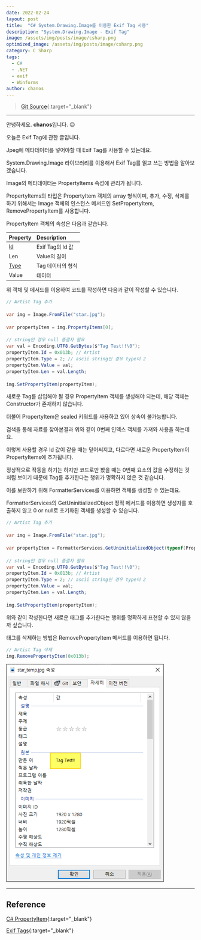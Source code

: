 ```yaml
---
date: 2022-02-24
layout: post
title:  "C# System.Drawing.Image를 이용한 Exif Tag 사용"
description: "System.Drawing.Image - Exif Tag"
image: /assets/img/posts/image/csharp.png
optimized_image: /assets/img/posts/image/csharp.png
category: C Sharp
tags:
  - C#
  - .NET
  - exif
  - Winforms
author: chanos
---
```

>[Git Source](https://github.com/chanos-dev/blogcode/tree/master/22-0224){:target="_blank"}

---

안녕하세요. <b>chanos</b>입니다. 😉

오늘은 Exif Tag에 관한 글입니다.

Jpeg에 메타데이터를 넣어야할 때 Exif Tag를 사용할 수 있는데요.

System.Drawing.Image 라이브러리를 이용해서 Exif Tag를 읽고 쓰는 방법을 알아보겠습니다.

Image의 메타데이터는 PropertyItems 속성에 관리가 됩니다.

PropertyItems의 타입은 PropertyItem 객체의 array 형식이며, 추가, 수정, 삭제를 하기 위해서는 Image 객체의 인스턴스 메서드인 SetPropertyItem, RemovePropertyItem를 사용합니다.

PropertyItem 객체의 속성은 다음과 같습니다.

| Property  | Description |
| :------   | :----------- |
| [Id](https://docs.microsoft.com/ko-kr/dotnet/api/system.drawing.imaging.propertyitem.id?view=dotnet-plat-ext-6.0) | Exif Tag의 Id 값 |
| Len | Value의 길이   | 
| [Type](https://docs.microsoft.com/ko-kr/dotnet/api/system.drawing.imaging.propertyitem.type?view=dotnet-plat-ext-6.0#System_Drawing_Imaging_PropertyItem_Type) | Tag 데이터의 형식 |
| Value | 데이터 |

위 객체 및 메서드를 이용하여 코드를 작성하면 다음과 같이 작성할 수 있습니다.

```c#
// Artist Tag 추가

var img = Image.FromFile("star.jpg");

var propertyItem = img.PropertyItems[0];

// string인 경우 null 종결자 필요
var val = Encoding.UTF8.GetBytes($"Tag Test!!\0");
propertyItem.Id = 0x013b; // Artist
propertyItem.Type = 2; // ascii string인 경우 type이 2
propertyItem.Value = val;
propertyItem.Len = val.Length;

img.SetPropertyItem(propertyItem);
```

새로운 Tag를 삽입해야 될 경우 PropertyItem 객체를 생성해야 되는데, 해당 객체는 Constructor가 존재하지 않습니다.

더불어 PropertyItem은 sealed 키워드를 사용하고 있어 상속이 불가능합니다.

검색을 통해 자료를 찾아본결과 위와 같이 0번째 인덱스 객체를 가져와 사용을 하는데요.

이렇게 사용할 경우 Id 값이 같을 때는 덮어써지고, 다르다면 새로운 PropertyItem이 PropertyItems에 추가됩니다.

정상적으로 작동을 하기는 하지만 코드로만 봤을 때는 0번째 요소의 값을 수정하는 것 처럼 보이기 때문에 Tag를 추가한다는 행위가 명확하지 않은 것 같습니다.

이를 보완하기 위해 FormatterServices를 이용하면 객체를 생성할 수 있는데요.

FormatterServices의 GetUninitializedObject 정적 메서드를 이용하면 생성자를 호출하지 않고 0 or null로 초기화된 객체를 생성할 수 있습니다.

```c#
// Artist Tag 추가

var img = Image.FromFile("star.jpg");

var propertyItem = FormatterServices.GetUninitializedObject(typeof(PropertyItem)) as PropertyItem;

// string인 경우 null 종결자 필요
var val = Encoding.UTF8.GetBytes($"Tag Test!!\0");
propertyItem.Id = 0x013b; // Artist
propertyItem.Type = 2; // ascii string인 경우 type이 2
propertyItem.Value = val;
propertyItem.Len = val.Length;

img.SetPropertyItem(propertyItem);
```

위와 같이 작성한다면 새로운 태그를 추가한다는 행위를 명확하게 표현할 수 있지 않을까 싶습니다.

태그를 삭제하는 방법은 RemovePropertyItem 메서드를 이용하면 됩니다.

```c#
// Artist Tag 삭제
img.RemovePropertyItem(0x013b);
```

![exif](/assets/img/posts/2022-02-24/exif.png)

---

## Reference

[C# PropertyItem](https://docs.microsoft.com/ko-kr/dotnet/api/system.drawing.imaging.propertyitem?view=dotnet-plat-ext-6.0){:target="_blank"}

[Exif Tags](https://exiftool.org/TagNames/EXIF.html){:target="_blank"}